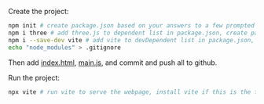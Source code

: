 Create the project:

```sh
npm init # create package.json based on your answers to a few prompted questions
npm i three # add three.js to dependent list in package.json, create package-lock.json
npm i --save-dev vite # add vite to devDependent list in package.json, update package-lock.json
echo "node_modules" > .gitignore
```

Then add [index.html](index.html), [main.js](main.js), and commit and push all to github.

Run the project:

```sh
npx vite # run vite to serve the webpage, install vite if this is the first time
```